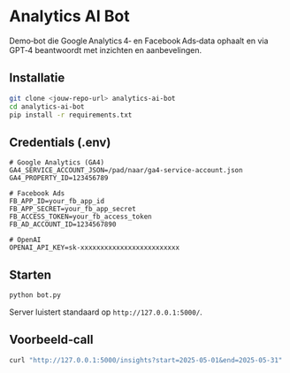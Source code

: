 # Analytics AI Bot

Demo‑bot die Google Analytics 4‑ en Facebook Ads‑data ophaalt en via GPT‑4 beantwoordt met inzichten en aanbevelingen.

## Installatie

```bash
git clone <jouw‑repo‑url> analytics-ai-bot
cd analytics-ai-bot
pip install -r requirements.txt
```

## Credentials (.env)

```
# Google Analytics (GA4)
GA4_SERVICE_ACCOUNT_JSON=/pad/naar/ga4-service-account.json
GA4_PROPERTY_ID=123456789

# Facebook Ads
FB_APP_ID=your_fb_app_id
FB_APP_SECRET=your_fb_app_secret
FB_ACCESS_TOKEN=your_fb_access_token
FB_AD_ACCOUNT_ID=1234567890

# OpenAI
OPENAI_API_KEY=sk-xxxxxxxxxxxxxxxxxxxxxxxxx
```

## Starten

```bash
python bot.py
```

Server luistert standaard op `http://127.0.0.1:5000/`.

## Voorbeeld‑call

```bash
curl "http://127.0.0.1:5000/insights?start=2025-05-01&end=2025-05-31"
```
